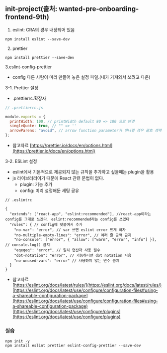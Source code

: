 ## init-project(출처: wanted-pre-onboarding-frontend-9th)

1. eslint: CRA의 경우 내장되어 있음
```
npm install eslint --save-dev
```

2. prettier
```
npm install prettier --save-dev
```

3.eslint-config-prettier
- config
다른 사람이 미리 만들어 놓은 설정 파일.(내가 가져와서 쓰려고 다운)

3-1. Prettier 설정
- .prettierrc.확장자
```javascript
// .prettierrc.js

module.exports = {
  printWidth: 100, // printWidth default 80 => 100 으로 변경
  singleQuote: true, // "" => ''
  arrowParens: "avoid", // arrow function parameter가 하나일 경우 괄호 생략
};
```
- 참고자료
[https://prettier.io/docs/en/options.html](https://prettier.io/docs/en/options.html)

3-2. ESLint 설정
- eslint에서 기본적으로 제공되지 않는 규칙을 추가하고 싶을때는 plugin을 활용
- js 라이브러리이기 때문에 React 관련 문법이 없다. 
    - plugin: 기능 추가
    - config: 미리 설정해둔 세팅 공유
```
// .eslintrc

{
  "extends": ["react-app", "eslint:recommended"], //react-app이라는 config를 그대로 쓰겠다. eslint:recommended라는 config를 쓰겠다
  "rules": { // config에 덧붙여서 추가
    "no-var": "error", // var 쓰면 eslint error 뜨게 하자
    "no-multiple-empty-lines": "error", // 여러 줄 공백 금지
    "no-console": ["error", { "allow": ["warn", "error", "info"] }], // console.log() 금지
    "eqeqeq": "error", // 일치 연산자 사용 필수
    "dot-notation": "error", // 가능하다면 dot notation 사용
    "no-unused-vars": "error" // 사용하지 않는 변수 금지
  }
}
```
- 참고자료  
[https://eslint.org/docs/latest/rules/](https://eslint.org/docs/latest/rules/)  
[https://eslint.org/docs/latest/use/configure/configuration-files#using-a-shareable-configuration-package](https://eslint.org/docs/latest/use/configure/configuration-files#using-a-shareable-configuration-package)  
[https://eslint.org/docs/latest/use/configure/plugins](https://eslint.org/docs/latest/use/configure/plugins)  

### 실습
```
npm init -y
npm install eslint prettier eslint-config-prettier --save-dev
